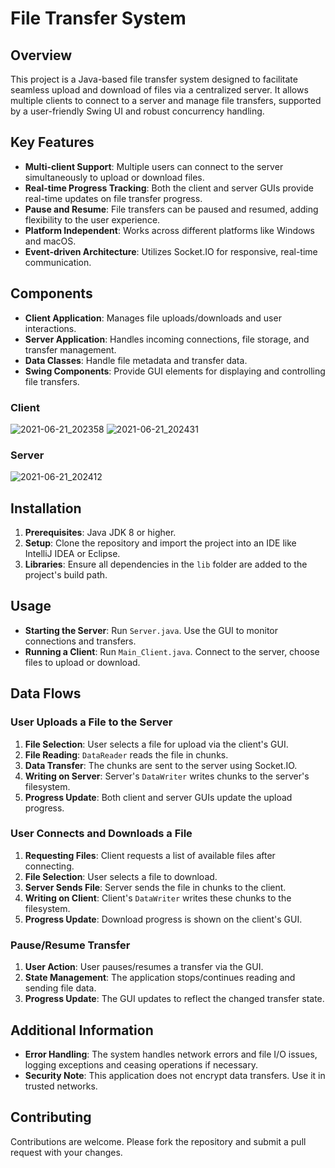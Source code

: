 # File Transfer System

## Overview
This project is a Java-based file transfer system designed to facilitate seamless upload and download of files via a centralized server. It allows multiple clients to connect to a server and manage file transfers, supported by a user-friendly Swing UI and robust concurrency handling.

## Key Features
- **Multi-client Support**: Multiple users can connect to the server simultaneously to upload or download files.
- **Real-time Progress Tracking**: Both the client and server GUIs provide real-time updates on file transfer progress.
- **Pause and Resume**: File transfers can be paused and resumed, adding flexibility to the user experience.
- **Platform Independent**: Works across different platforms like Windows and macOS.
- **Event-driven Architecture**: Utilizes Socket.IO for responsive, real-time communication.

## Components
- **Client Application**: Manages file uploads/downloads and user interactions.
- **Server Application**: Handles incoming connections, file storage, and transfer management.
- **Data Classes**: Handle file metadata and transfer data.
- **Swing Components**: Provide GUI elements for displaying and controlling file transfers.

### Client
![2021-06-21_202358](https://user-images.githubusercontent.com/58245926/122769433-c3806680-d2ce-11eb-99fa-1368a281c36b.png)
![2021-06-21_202431](https://user-images.githubusercontent.com/58245926/122769452-c7ac8400-d2ce-11eb-9461-53b9f1658734.png)
### Server
![2021-06-21_202412](https://user-images.githubusercontent.com/58245926/122769480-cc713800-d2ce-11eb-9ba5-d0a1bec27e84.png)


## Installation
1. **Prerequisites**: Java JDK 8 or higher.
2. **Setup**: Clone the repository and import the project into an IDE like IntelliJ IDEA or Eclipse.
3. **Libraries**: Ensure all dependencies in the `lib` folder are added to the project's build path.

## Usage
- **Starting the Server**: Run `Server.java`. Use the GUI to monitor connections and transfers.
- **Running a Client**: Run `Main_Client.java`. Connect to the server, choose files to upload or download.

## Data Flows

### User Uploads a File to the Server
1. **File Selection**: User selects a file for upload via the client's GUI.
2. **File Reading**: `DataReader` reads the file in chunks.
3. **Data Transfer**: The chunks are sent to the server using Socket.IO.
4. **Writing on Server**: Server's `DataWriter` writes chunks to the server's filesystem.
5. **Progress Update**: Both client and server GUIs update the upload progress.

### User Connects and Downloads a File
1. **Requesting Files**: Client requests a list of available files after connecting.
2. **File Selection**: User selects a file to download.
3. **Server Sends File**: Server sends the file in chunks to the client.
4. **Writing on Client**: Client's `DataWriter` writes these chunks to the filesystem.
5. **Progress Update**: Download progress is shown on the client's GUI.

### Pause/Resume Transfer
1. **User Action**: User pauses/resumes a transfer via the GUI.
2. **State Management**: The application stops/continues reading and sending file data.
3. **Progress Update**: The GUI updates to reflect the changed transfer state.

## Additional Information
- **Error Handling**: The system handles network errors and file I/O issues, logging exceptions and ceasing operations if necessary.
- **Security Note**: This application does not encrypt data transfers. Use it in trusted networks.

## Contributing
Contributions are welcome. Please fork the repository and submit a pull request with your changes.

